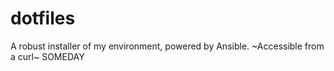 # dotfiles

A robust installer of my environment, powered by Ansible. ~Accessible from a curl~ SOMEDAY

